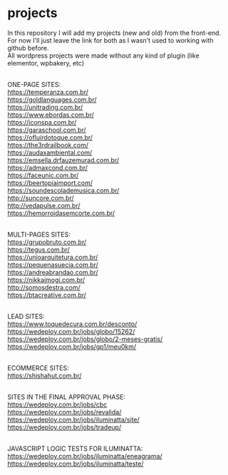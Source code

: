 # projects
In this repository I will add my projects (new and old) from the front-end.<br />
For now I'll just leave the link for both as I wasn't used to working with github before.<br />
All wordpress projects were made without any kind of plugin (like elementor, wpbakery, etc)<br /><br />


ONE-PAGE SITES:<br />
https://temperanza.com.br/<br />
https://goldlanguages.com.br/<br />
https://unitrading.com.br/<br />
https://www.ebordas.com.br/<br />
https://iconspa.com.br/<br />
https://garaschool.com.br/<br />
https://ofluirdotoque.com.br/<br />
https://the3rdrailbook.com/<br />
https://audaxambiental.com/<br />
https://emsella.drfauzemurad.com.br/<br />
https://admaxcond.com.br/<br />
https://faceunic.com.br/<br />
https://beertopiaimport.com/<br />
https://soundescolademusica.com.br/<br />
http://suncore.com.br/<br />
http://vedapulse.com.br/<br />
https://hemorroidasemcorte.com.br/<br /><br />

MULTI-PAGES SITES:<br />
https://grupobruto.com.br/<br />
https://tegus.com.br/<br />
https://unioarquitetura.com.br/<br />
https://pequenasuecia.com.br/<br />
https://andreabrandao.com.br/<br />
https://nikkaimogi.com.br/<br />
http://somosdestra.com/<br />
https://btacreative.com.br/<br /><br />


LEAD SITES:<br />
https://www.toquedecura.com.br/desconto/<br />
https://wedeploy.com.br/jobs/globo/15262/<br />
https://wedeploy.com.br/jobs/globo/2-meses-gratis/<br />
https://wedeploy.com.br/jobs/gp1/meu0km/<br /><br />

ECOMMERCE SITES:<br />
https://shishahut.com.br/<br /><br />

SITES IN THE FINAL APPROVAL PHASE:<br />
https://wedeploy.com.br/jobs/cbc<br />
https://wedeploy.com.br/jobs/revalida/<br />
https://wedeploy.com.br/jobs/iluminatta/site/<br />
https://wedeploy.com.br/jobs/tradeup/<br /><br />

JAVASCRIPT LOGIC TESTS FOR ILUMINATTA:<br />
https://wedeploy.com.br/jobs/iluminatta/eneagrama/<br />
https://wedeploy.com.br/jobs/iluminatta/teste/<br />
